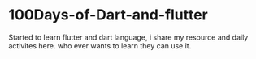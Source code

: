 # 100Days-of-Dart-and-flutter
Started to learn flutter and dart language, i share my resource and daily activites here. who ever wants to learn they can use it.
